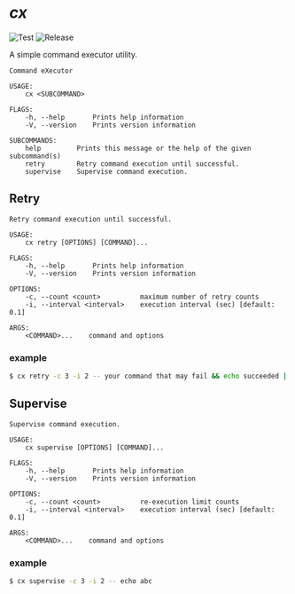 # _cx_  
![Test](https://github.com/tmtmtoo/cx/workflows/Test/badge.svg) ![Release](https://github.com/tmtmtoo/cx/workflows/Release/badge.svg)

A simple command executor utility.

```
Command eXecutor

USAGE:
    cx <SUBCOMMAND>

FLAGS:
    -h, --help       Prints help information
    -V, --version    Prints version information

SUBCOMMANDS:
    help         Prints this message or the help of the given subcommand(s)
    retry        Retry command execution until successful.
    supervise    Supervise command execution.
```

## Retry
```
Retry command execution until successful.

USAGE:
    cx retry [OPTIONS] [COMMAND]...

FLAGS:
    -h, --help       Prints help information
    -V, --version    Prints version information

OPTIONS:
    -c, --count <count>          maximum number of retry counts
    -i, --interval <interval>    execution interval (sec) [default: 0.1]

ARGS:
    <COMMAND>...    command and options
```

### example
```bash
$ cx retry -c 3 -i 2 -- your command that may fail && echo succeeded || echo failed
```

## Supervise
```
Supervise command execution.

USAGE:
    cx supervise [OPTIONS] [COMMAND]...

FLAGS:
    -h, --help       Prints help information
    -V, --version    Prints version information

OPTIONS:
    -c, --count <count>          re-execution limit counts
    -i, --interval <interval>    execution interval (sec) [default: 0.1]

ARGS:
    <COMMAND>...    command and options
```

### example
```bash
$ cx supervise -c 3 -i 2 -- echo abc
```

